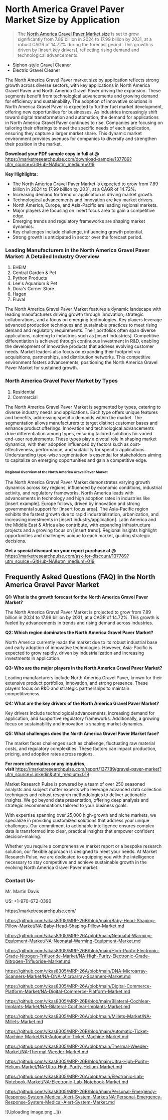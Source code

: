 <h1>North America Gravel Paver Market&nbsp;Size by Application</h1><blockquote><p>The <a href="https://marketresearchpulse.com/download-sample/137789?utm_source=GitHub-NA&amp;utm_medium=019">North America Gravel Paver Market size</a> is set to grow significantly from 7.89 billion in 2024 to 17.99 billion by 2031, at a robust CAGR of 14.72% during the forecast period. This growth is driven by [insert key drivers], reflecting rising demand and technological advancements.</p></blockquote><ul><li>Siphon-style Gravel Cleaner<li> Electric Gravel Cleaner</li></ul><p>The North America Gravel Paver market size by application reflects strong growth across diverse sectors, with key applications in North America Gravel Paver and North America Gravel Paver driving the expansion. These segments benefit from technological advancements and growing demand for efficiency and sustainability. The adoption of innovative solutions in North America Gravel Paver is expected to further fuel market development, offering new opportunities for businesses. As industries increasingly shift toward digital transformation and automation, the demand for applications in North America Gravel Paver continues to rise. Companies are focusing on tailoring their offerings to meet the specific needs of each application, ensuring they capture a larger market share. This dynamic market environment provides avenues for companies to diversify and strengthen their position in the market.</p><p><strong>Download your PDF sample copy in full at @ </strong><a href="https://marketresearchpulse.com/download-sample/137789?utm_source=GitHub-NA&amp;utm_medium=019">https://marketresearchpulse.com/download-sample/137789?utm_source=GitHub-NA&amp;utm_medium=019</a></p><p><strong>Key Highlights: </strong></p><ul><li>The North America Gravel Paver Market is expected to grow from 7.89 billion in 2024 to 17.99 billion by 2031, at a CAGR of 14.72%.</li><li>Increasing demand for trend or application is driving market growth.</li><li>Technological advancements and innovation are key market drivers.</li><li>North America, Europe, and Asia-Pacific are leading regional markets.</li><li>Major players are focusing on insert focus area to gain a competitive edge.</li><li>Emerging trends and regulatory frameworks are shaping market dynamics.</li><li>Key challenges include challenge, influencing growth potential.</li><li>Strong growth is anticipated in sector over the forecast period.</li></ul><h3>Leading Manufacturers in the North America Gravel Paver Market: A Detailed Industry Overview</h3><ol><li>EHEIM</li><li>Central Garden & Pet</li><li>Python Products</li><li>Lee's Aquarium & Pet</li><li>Dora's Corner Store</li><li>Hagen</li><li>Fluval</li></ol><div class="flex max-w-full flex-col flex-grow"><div class="min-h-8 text-message flex w-full flex-col items-end gap-2 whitespace-normal break-words [.text-message+&amp;]:mt-5" dir="auto" data-message-author-role="assistant" data-message-id="fd8432e4-4910-450d-b182-61b7bfb0a01f" data-message-model-slug="gpt-4o"><div class="flex w-full flex-col gap-1 empty:hidden first:pt-[3px]"><div class="markdown prose w-full break-words dark:prose-invert light"><p>The North America Gravel Paver Market features a dynamic landscape with leading manufacturers driving growth through innovation, strategic collaborations, and a focus on emerging technologies. Key players leverage advanced production techniques and sustainable practices to meet rising demand and regulatory requirements. Their portfolios often span diverse applications, catering to industries such as [insert industries]. Competitive differentiation is achieved through continuous investment in R&amp;D, enabling the development of innovative products that address evolving customer needs. Market leaders also focus on expanding their footprint via acquisitions, partnerships, and distribution networks. This competitive environment fosters advancements, positioning the North America Gravel Paver Market for sustained growth.</p></div></div></div></div><h3>North America Gravel Paver Market by Types</h3><ol><li>Residential<li> Commercial</li></ol><div class="flex max-w-full flex-col flex-grow"><div class="min-h-8 text-message flex w-full flex-col items-end gap-2 whitespace-normal break-words [.text-message+&amp;]:mt-5" dir="auto" data-message-author-role="assistant" data-message-id="084470be-0bb7-4664-bddf-5156b4f41249" data-message-model-slug="gpt-4o-mini"><div class="flex w-full flex-col gap-1 empty:hidden first:pt-[3px]"><div class="markdown prose w-full break-words dark:prose-invert light"><p>The North America Gravel Paver Market is segmented by types, catering to diverse industry needs and applications. Each type offers unique features and benefits, addressing specific demands within the market. The segmentation allows manufacturers to target distinct customer bases and enhance product offerings. Innovation and technological advancements drive differentiation among types, ensuring tailored solutions for varied end-user requirements. These types play a pivotal role in shaping market dynamics, with their adoption influenced by factors such as cost-effectiveness, performance, and suitability for specific applications. Understanding type-wise segmentation is essential for stakeholders aiming to capitalize on emerging opportunities and gain a competitive edge.</p></div></div></div></div><h3><span style="font-size: 11px;">Regional Overview of the North America Gravel Paver Market</span></h3><div class="flex max-w-full flex-col flex-grow"><div class="min-h-8 text-message flex w-full flex-col items-end gap-2 whitespace-normal break-words [.text-message+&amp;]:mt-5" dir="auto" data-message-author-role="assistant" data-message-id="e9038762-ce64-4e30-91c9-9bd413514231" data-message-model-slug="gpt-4o-mini"><div class="flex w-full flex-col gap-1 empty:hidden first:pt-[3px]"><div class="markdown prose w-full break-words dark:prose-invert light"><p>The North America Gravel Paver Market demonstrates varying growth dynamics across key regions, influenced by economic conditions, industrial activity, and regulatory frameworks. North America leads with advancements in technology and high adoption rates in industries like [insert example]. Europe follows, driven by innovation and strong governmental support for [insert focus area]. The Asia-Pacific region exhibits the fastest growth due to rapid industrialization, urbanization, and increasing investments in [insert industry/application]. Latin America and the Middle East &amp; Africa also contribute, with expanding infrastructure projects and a growing focus on [insert trend]. Regional insights highlight opportunities and challenges unique to each market, guiding strategic decisions.</p></div></div></div></div><p><strong>Get a special discount on your report purchase at @ </strong><a href="https://marketresearchpulse.com/ask-for-discount/137789?utm_source=GitHub-NA&amp;utm_medium=019">https://marketresearchpulse.com/ask-for-discount/137789?utm_source=GitHub-NA&amp;utm_medium=019</a></p><h2>Frequently Asked Questions (FAQ) in the North America Gravel Paver Market</h2><p><strong>Q1: What is the growth forecast for the North America Gravel Paver Market?</strong></p><p>The North America Gravel Paver Market is projected to grow from 7.89 billion in 2024 to 17.99 billion by 2031, at a CAGR of 14.72%. This growth is fueled by advancements in trends and rising demand across industries.</p><p><strong>Q2: Which region dominates the North America Gravel Paver Market?</strong></p><p>North America currently leads the market due to its robust industrial base and early adoption of innovative technologies. However, Asia-Pacific is expected to grow rapidly, driven by industrialization and increasing investments in application.</p><p><strong>Q3: Who are the major players in the North America Gravel Paver Market?</strong></p><p>Leading manufacturers include North America Gravel Paver, known for their extensive product portfolios, innovation, and strong presence. These players focus on R&amp;D and strategic partnerships to maintain competitiveness.</p><p><strong>Q4: What are the key drivers of the North America Gravel Paver Market?</strong></p><p>Key drivers include technological advancements, increasing demand for application, and supportive regulatory frameworks. Additionally, a growing focus on sustainability and innovation is shaping market dynamics.</p><p><strong>Q5: What challenges does the North America Gravel Paver Market face?</strong></p><p>The market faces challenges such as challenge, fluctuating raw material costs, and regulatory complexities. These factors can impact production, pricing, and adoption rates across regions.</p><p><strong>For more information or any inquiries, visit&nbsp;</strong><a href="https://marketresearchpulse.com/report/137789/gravel-paver-market?utm_source=Linkedin&utm_medium=019">https://marketresearchpulse.com/report/137789/gravel-paver-market?utm_source=Linkedin&utm_medium=019</a></p><p>Market Research Pulse is powered by a team of over 250 seasoned analysts and subject matter experts who leverage advanced data collection techniques and robust research methodologies to deliver actionable insights. We go beyond data presentation, offering deep analysis and strategic recommendations tailored to your business goals.</p><p>With expertise spanning over 25,000 high-growth and niche markets, we specialize in providing customized solutions that address your unique challenges. Our commitment to actionable intelligence ensures complex data is transformed into clear, practical insights that empower confident decision-making.</p><p>Whether you require a comprehensive market report or a bespoke research solution, our flexible approach is designed to meet your needs. At Market Research Pulse, we are dedicated to equipping you with the intelligence necessary to stay competitive and achieve sustainable growth in the evolving North America Gravel Paver market.</p><h3><strong>Contact Us-</strong></h3><p>Mr. Martin Davis</p><p>US: +1-970-672-0390</p><p>https://marketresearchpulse.com/</p><p><a href="https://github.com/vikas8305/MRP-26B/blob/main/Baby-Head-Shaping-Pillow-Market/NA-Baby-Head-Shaping-Pillow-Market.md">https://github.com/vikas8305/MRP-26B/blob/main/Baby-Head-Shaping-Pillow-Market/NA-Baby-Head-Shaping-Pillow-Market.md</a></p><p><a href="https://github.com/vikas8305/MRP-26A/blob/main/Neonatal-Warming-Equipment-Market/NA-Neonatal-Warming-Equipment-Market.md">https://github.com/vikas8305/MRP-26A/blob/main/Neonatal-Warming-Equipment-Market/NA-Neonatal-Warming-Equipment-Market.md</a></p><p><a href="https://github.com/vikas8305/MRP-26B/blob/main/High-Purity-Electronic-Grade-Nitrogen-Trifluoride-Market/NA-High-Purity-Electronic-Grade-Nitrogen-Trifluoride-Market.md">https://github.com/vikas8305/MRP-26B/blob/main/High-Purity-Electronic-Grade-Nitrogen-Trifluoride-Market/NA-High-Purity-Electronic-Grade-Nitrogen-Trifluoride-Market.md</a></p><p><a href="https://github.com/vikas8305/MRP-26A/blob/main/DNA-Microarray-Scanners-Market/NA-DNA-Microarray-Scanners-Market.md">https://github.com/vikas8305/MRP-26A/blob/main/DNA-Microarray-Scanners-Market/NA-DNA-Microarray-Scanners-Market.md</a></p><p><a href="https://github.com/vikas8305/MRP-26A/blob/main/Digital-Commerce-Platform-Market/NA-Digital-Commerce-Platform-Market.md">https://github.com/vikas8305/MRP-26A/blob/main/Digital-Commerce-Platform-Market/NA-Digital-Commerce-Platform-Market.md</a></p><p><a href="https://github.com/vikas8305/MRP-26B/blob/main/Bilateral-Cochlear-Implants-Market/NA-Bilateral-Cochlear-Implants-Market.md">https://github.com/vikas8305/MRP-26B/blob/main/Bilateral-Cochlear-Implants-Market/NA-Bilateral-Cochlear-Implants-Market.md</a></p><p><a href="https://github.com/vikas8305/MRP-26A/blob/main/Millets-Market/NA-Millets-Market.md">https://github.com/vikas8305/MRP-26A/blob/main/Millets-Market/NA-Millets-Market.md</a></p><p><a href="https://github.com/vikas8305/MRP-26B/blob/main/Automatic-Ticket-Machine-Market/NA-Automatic-Ticket-Machine-Market.md">https://github.com/vikas8305/MRP-26B/blob/main/Automatic-Ticket-Machine-Market/NA-Automatic-Ticket-Machine-Market.md</a></p><p><a href="https://github.com/vikas8305/MRP-26A/blob/main/Thermal-Weeder-Market/NA-Thermal-Weeder-Market.md">https://github.com/vikas8305/MRP-26A/blob/main/Thermal-Weeder-Market/NA-Thermal-Weeder-Market.md</a></p><p><a href="https://github.com/vikas8305/MRP-26B/blob/main/Ultra-High-Purity-Helium-Market/NA-Ultra-High-Purity-Helium-Market.md">https://github.com/vikas8305/MRP-26B/blob/main/Ultra-High-Purity-Helium-Market/NA-Ultra-High-Purity-Helium-Market.md</a></p><p><a href="https://github.com/vikas8305/MRP-26A/blob/main/Electronic-Lab-Notebook-Market/NA-Electronic-Lab-Notebook-Market.md">https://github.com/vikas8305/MRP-26A/blob/main/Electronic-Lab-Notebook-Market/NA-Electronic-Lab-Notebook-Market.md</a></p><p><a href="https://github.com/vikas8305/MRP-26B/blob/main/Personal-Emergency-Response-System-Medical-Alert-System-Market/NA-Personal-Emergency-Response-System-Medical-Alert-System-Market.md">https://github.com/vikas8305/MRP-26B/blob/main/Personal-Emergency-Response-System-Medical-Alert-System-Market/NA-Personal-Emergency-Response-System-Medical-Alert-System-Market.md</a></p>
![Uploading image.png…]()
